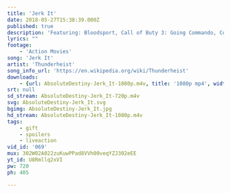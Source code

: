 ```yaml
---
title: 'Jerk It'
date: 2018-05-27T15:38:39.000Z
published: true
description: 'Featuring: Bloodsport, Call of Buty 3: Going Commando, Commando, Cyborg, Demolition Man, Dobule Impact, Heartbreak Ridge, Kick Boxer, Predator, Pumping Iron, Rambo II, Red Heat, Red Scorpion, Roadhouse, Rocky III, Rocky IV, Showdown in Little Tokyo, Tango and Cash, The Running Man, The Terminator, Titan Men: Payload, Top Gun, Universal Soldier'
lyrics: ""
footage:
    - 'Action Movies'
song: 'Jerk It'
artist: 'Thunderheist'
song_info_url: 'https://en.wikipedia.org/wiki/Thunderheist'
downloads:
    - {url: AbsoluteDestiny-Jerk_It-1080p.m4v, title: '1080p mp4', width: 1920, height: 800, mimetype: video/mp4}
srt: null
sd_stream: AbsoluteDestiny-Jerk_It-720p.m4v
svg: AbsoluteDestiny-Jerk_It.svg
bgimg: AbsoluteDestiny-Jerk_It.jpg
hd_stream: AbsoluteDestiny-Jerk_It-1080p.m4v
tags:
    - gift
    - spoilers
    - liveaction
vid_id: '069'
mux: 302W02A022zuKuwPPad8VVh00veqYZJ302eEE
yt_id: U8Rmllq2xVI
pw: 720
ph: 405

---
```

